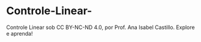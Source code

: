 # Controle-Linear-
Controle Linear sob CC BY-NC-ND 4.0, por Prof. Ana Isabel Castillo. Explore e aprenda!
